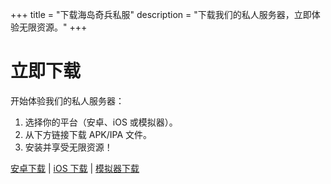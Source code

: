 +++
title = "下载海岛奇兵私服"
description = "下载我们的私人服务器，立即体验无限资源。"
+++
# 立即下载

开始体验我们的私人服务器：
1. 选择你的平台（安卓、iOS 或模拟器）。
2. 从下方链接下载 APK/IPA 文件。
3. 安装并享受无限资源！

[安卓下载](#) | [iOS 下载](#) | [模拟器下载](#)